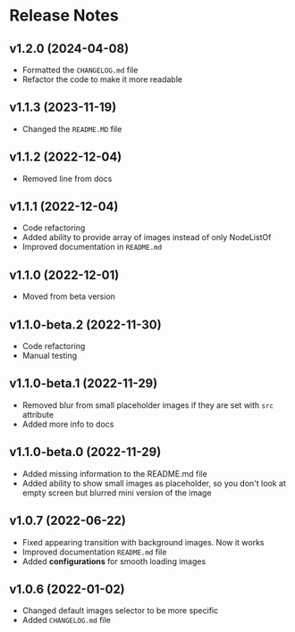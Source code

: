 # Release Notes

## v1.2.0 (2024-04-08)

- Formatted the `CHANGELOG.md` file
- Refactor the code to make it more readable

## v1.1.3 (2023-11-19)

- Changed the `README.MD` file

## v1.1.2 (2022-12-04)

- Removed line from docs

## v1.1.1 (2022-12-04)

- Code refactoring
- Added ability to provide array of images instead of only NodeListOf
- Improved documentation in `README.md`

## v1.1.0 (2022-12-01)

- Moved from beta version

## v1.1.0-beta.2 (2022-11-30)

- Code refactoring
- Manual testing

## v1.1.0-beta.1 (2022-11-29)

- Removed blur from small placeholder images if they are set with `src` attribute
- Added more info to docs

## v1.1.0-beta.0 (2022-11-29)

- Added missing information to the README.md file
- Added ability to show small images as placeholder, so you don't look at empty screen but blurred mini version of the image

## v1.0.7 (2022-06-22)

- Fixed appearing transition with background images. Now it works
- Improved documentation `README.md` file
- Added **configurations** for smooth loading images

## v1.0.6 (2022-01-02)

- Changed default images selector to be more specific
- Added `CHANGELOG.md` file